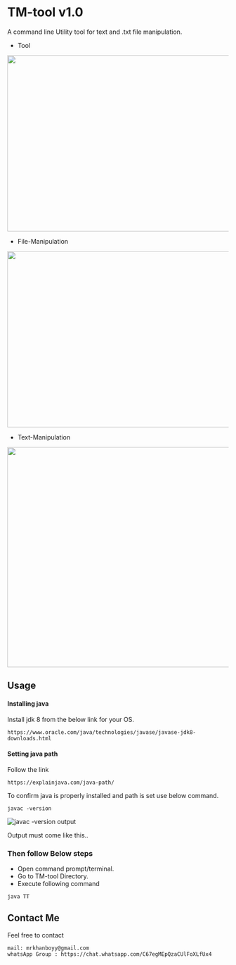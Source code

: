 # TM-tool v1.0
A command line Utility tool for text and .txt file manipulation.

* Tool
<img src="https://i.postimg.cc/7hJz4Mtn/Home.png" width="600px" height="400px">
<br>

*  File-Manipulation
<img src="https://i.postimg.cc/SxH1WDCc/option1.png" width="600px" height="400px">
<br>

*  Text-Manipulation
<img src="https://i.postimg.cc/nLv2qZHt/optinon2.png" width="600px" height="500px">
<br>

## Usage

#### Installing java
Install jdk 8 from the below link for your OS.
```
https://www.oracle.com/java/technologies/javase/javase-jdk8-downloads.html
```
#### Setting java path
Follow the link
```
https://explainjava.com/java-path/
```
To confirm java is properly installed and path is set use below command.
```
javac -version
```
![javac -version output](https://external-content.duckduckgo.com/iu/?u=https%3A%2F%2Ftse2.mm.bing.net%2Fth%3Fid%3DOIP.HQUfrxx51llI-3FqSTsMggHaDy%26pid%3DApi&f=1)

Output must come like this..

### Then follow  Below steps
* Open command prompt/terminal.
* Go to TM-tool Directory.
* Execute following command 
```
java TT
```

 ## Contact Me
   Feel free to contact
  ``` 
  mail: mrkhanboyy@gmail.com
  whatsApp Group : https://chat.whatsapp.com/C67egMEpQzaCUlFoXLfUx4
  ```
